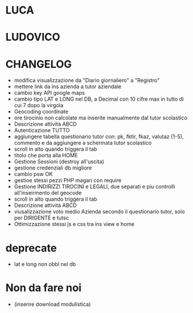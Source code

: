 # LUCA

# LUDOVICO

# CHANGELOG
- modifica visualizzazione da "Diario giornaliero" a "Registro"
- mettere link da ins azienda a tutor aziendale
- cambio key API google maps
- cambio tipo LAT e LONG nel DB, a Decimal con 10 cifre max in tutto di cui 7 dopo la virgola
- Geocoding coordinate
- ore tirocinio non calcolate ma inserite manualmente dal tutor scolastico
- Descrizione attività ABCD
- Autenticazione TUTTO
- aggiungere tabella questionario tutor con: pk, fktir, fkaz, valutaz (1-5), commento e da aggiungere 
	a schermata tutor scolastico
- scroll in alto quando triggera il tab 
- titolo che porta alla HOME
- Gestione Sessioni (destroy all'uscita)
- gestione credenziali db migliore
- cambio psw OK
- gestioe stessi pezzi PHP magari con require
- Gestione INDIRIZZI TIROCINI e LEGALI, due separati e piu controlli all'inseirmento del geocode
- scroll in alto quando triggera il tab 
- Descrizione attività ABCD
- viusalizzazione voto medio Azienda secondo il questionario tutor, solo per DIRIGENTE e tutsc
- Ottimizzazione stessi js e css tra ins view e home

# deprecate
- lat e long non obbl nel db 

# Non da fare noi
- (inserire download modulistica)